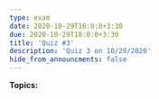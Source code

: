 ```yaml
---
type: exam
date: 2020-10-29T16:0:0+3:30
due: 2020-10-29T18:0:0+3:30
title: 'Quiz #3'
description: 'Quiz 3 on 10/29/2020'
hide_from_announcments: false
---
```

**Topics:**

